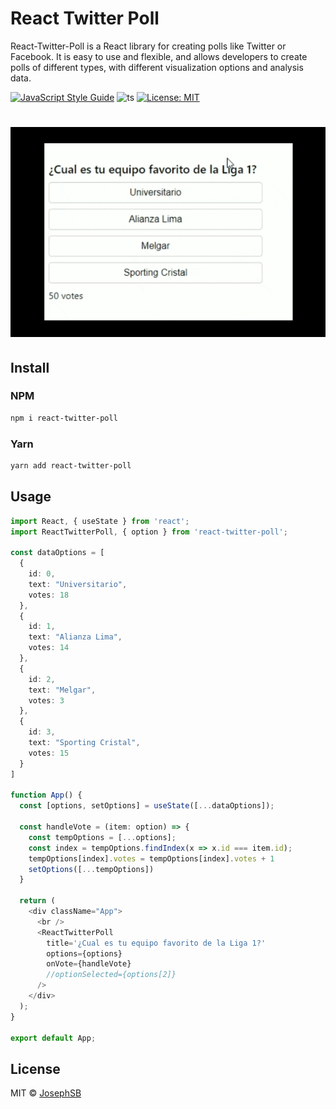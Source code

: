 # React Twitter Poll

React-Twitter-Poll is a React library for creating polls like Twitter or Facebook. It is easy to use and flexible, and allows developers to create polls of different types, with different visualization options and analysis data.

[![JavaScript Style Guide](https://img.shields.io/badge/code_style-standard-brightgreen.svg)](https://standardjs.com)
![ts](https://badgen.net/badge/-/TypeScript/blue?icon=typescript&label)
[![License: MIT](https://img.shields.io/badge/License-MIT-yellow.svg)](https://github.com/salalo/react-leaf-polls/blob/master/LICENSE)

# ![](gift-twitter-poll.gif)

## Install

### NPM

```bash
npm i react-twitter-poll
```

### Yarn

```bash
yarn add react-twitter-poll
```

## Usage

```ts
import React, { useState } from 'react';
import ReactTwitterPoll, { option } from 'react-twitter-poll';

const dataOptions = [
  {
    id: 0,
    text: "Universitario",
    votes: 18
  },
  {
    id: 1,
    text: "Alianza Lima",
    votes: 14
  },
  {
    id: 2,
    text: "Melgar",
    votes: 3
  },
  {
    id: 3,
    text: "Sporting Cristal",
    votes: 15
  }
]

function App() {
  const [options, setOptions] = useState([...dataOptions]);

  const handleVote = (item: option) => {
    const tempOptions = [...options];
    const index = tempOptions.findIndex(x => x.id === item.id);
    tempOptions[index].votes = tempOptions[index].votes + 1
    setOptions([...tempOptions])
  }

  return (
    <div className="App">
      <br />
      <ReactTwitterPoll
        title='¿Cual es tu equipo favorito de la Liga 1?'
        options={options}
        onVote={handleVote}
        //optionSelected={options[2]}
      />
    </div>
  );
}

export default App;

```

## License

MIT © [JosephSB](https://github.com/JosephSB)
